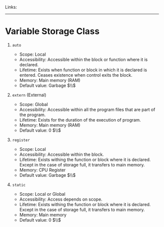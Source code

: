 Links: 
___
# Variable Storage Class

1. `auto`
	- Scope: Local
	- Accessibility: Accessible within the block or function where it is declared. 
	- Lifetime: Exists when function or block in which it is declared is entered. Ceases existence when control exits the block.
	- Memory: Main memory (RAM)
	- Default value: Garbage
	  $\\$

2. `extern` (External)
	- Scope: Global
	- Accessibility: Accessible within all the program files that are part of the program.  
	- Lifetime: Exists for the duration of the execution of program. 
	- Memory: Main memory (RAM)
	- Default value: 0
	  $\\$
	
1. `register`
	- Scope: Local
	- Accessibility: Accessible within the block.  
	- Lifetime: Exists withing the function or block where it is declared. Except in the case of storage full, it transfers to main memory. 
	- Memory: CPU Register
	- Default value: Garbage
	  $\\$


1. `static`
	- Scope: Local or Global
	- Accessibility: Access depends on scope.
	- Lifetime: Exists withing the function or block where it is declared. Except in the case of storage full, it transfers to main memory. 
	- Memory: Main memory
	- Default value: 0
	  $\\$